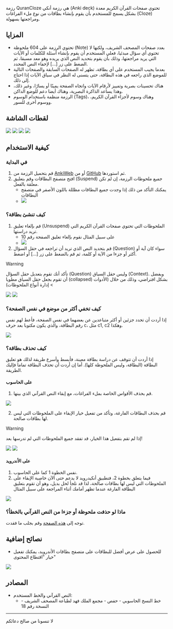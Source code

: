 رزمة QuranCloze هي رزمة أنكي (Anki deck) تحتوي صفحات القرآن الكريم معدة بشكل يسمح للمستخدم بأن يقوم بإنشاء بطاقات من نوع ملء الفراغات (Cloze) ومراجعتها بسهولة.
## المزايا
- تحتوي الرزمة على 604 ملحوظة (Note) بعدد صفحات المصحف الشريف، ولكنها لا تحتوي أي سؤال مبدئيا، فعلى المستخدم أن يقوم بإنشاء أسئلة للكلمات أو الآيات التي يريد مراجعتها، وذلك بأن يقوم بتحديد النص الذي يريده وهو معد مسبقا، ثم الضغط على زر [...] لإخفاء النص المحدد.
- بعدما يجيب المستخدم على أي بطاقة، تظهر له الصفحات السابقة والصفحات التالية للموضع الذي راجعه في هذه البطاقة، حتى يتسنى له النظر في سياق الآيات إذا احتاج إلى ذلك.
- هناك تحسينات بصرية وتمييز لأرقام الآيات واتجاه الصفحة يمينًا أو يسارًا، وغير ذلك، وهذا يساعد الذاكرة البصرية، وهناك أيضا دعم للوضع الداكن.
- الرزمة منظمة باستخدام الوسوم (Tags)، وهناك وسوم لأجزاء القرآن الكريم، ووسوم أخرى للسور.
## لقطات الشاشة
![](screenshots/front_light.png)
![](screenshots/front_dark.png)
![](screenshots/back_dark.png)
![](screenshots/context.gif)
## كيفية الاستخدام
### في البداية
1. قم بتحميل الرزمة من [AnkiWeb](https://ankiweb.net/shared/info/555820561) أو من [GitHub](https://github.com/ah-hamed/QuranCloze/releases) ثم استوردها.
2. افتح متصفح البطاقات وقم بتعليق (Suspend) جميع ملحوظات الرزمة، إن لم تكن معلقة بالفعل.
	- يمكنك التأكد من ذلك إذا وجدت جميع البطاقات مظللة باللون الأصفر في متصفح البطاقات 
	- ![](screenshots/suspend_all.png)
### كيف تنشئ بطاقة؟
1. قم بإلغاء تعليق (Unsuspend) الملحوظات التي تحتوي صفحات القرآن الكريم التي تريد دراستها.
	- على سبيل المثال نقوم بإلغاء تعليق الصفحة رقم 10 
	- ![](screenshots/unsuspend.png)
2. قم بتحديد النص الذي تريد أن تراجعه في حقل السؤال (Question) سواء كان آية أو أكثر أو جزءا من الآية أو كلمة، ثم قم بالضغط على زر [...] أو اضغط. 

> [!WARNING]
> تأكد أنك تقوم بتعديل حقل السؤال (Question) وليس حقل السياق (Context). ويفضل أن تقوم بجعل حقل السياق مطويا (collapsed) بشكل افتراضي، وذلك من خلال (الأدوات > إدارة أنواع الملحوظات)

![](screenshots/create_a_cloze.png)
![](screenshots/created_cloze.png)
### كيف تخفي أكثر من موضع في نفس الصفحة؟
إذا أردت أن تحدد جزئين أو أكثر متباعدين عن بعضهما في نفس الصفحة، فأعط لهم نفس رقم البطاقة، والذي يكون مكتوبا بعد حرف c، مثل c1, c2 وهكذا.

![](screenshots/multiple_in_one.png)
### كيف تحذف بطاقة؟
إذا أردت أن تتوقف عن دراسة بطاقة معينة، فأبسط وأسرع طريقة لذلك هو تعليق البطاقة (البطاقة، وليس الملحوظة كلها). أما إن أردت أن تحذف البطاقة تماما فإليك الطريقة.
#### على الحاسوب
1. قم بحذف الأقواس الخاصة بملء الفراغات، مع إبقاء النص القرآني الذي بينها.

![](screenshots/delete_a_card.png)

2. قم بحذف البطاقات الفارغة، وتأكد من تفعيل خيار الإبقاء على الملحوظات التي ليس لها بطاقات صالحة.

> [!WARNING]
> إذا لم تقم بتفعيل هذا الخيار، قد تفقد جميع الملحوظات التي لم تدرسها بعد!

![](screenshots/find_empty.png)
![](screenshots/delete_empty.png)
#### على الأندرويد
1. نفس الخطوة 1 كما على الحاسوب.
2. فيما يتعلق بخطوة 2، فتطبيق أنكيدرويد لا يدعم حتى الآن خاصية الإبقاء على الملحوظات التي ليس لها بطاقات صالحة، لذا قد نلجأ لحل بديل، وهو أن تقوم بتعليق البطاقة الفارغة عندما تظهر أمامك أثناء المراجعة على سبيل المثال

![](screenshots/suspend_empty.png)
### ماذا لو حذفت ملحوظة أو جزءا من النص القرآني بالخطأ؟
توجه إلى [هذه الصفحة](https://htmlpreview.github.io/?https://github.com/ah-hamed/QuranCloze/blob/main/copy_a_page.html) وقم بجلب ما فقدت.
## نصائح إضافية
- للحصول على عرض أفضل للبطاقات على متصفح بطاقات الأندرويد، يمكنك تفعيل خيار "اقتطاع المحتوى"

![](screenshots/truncate_ankidroid_browser.png)
## المصادر
- النص القرآني والخط المستخدم:
	- خط النسخ الحاسوبي - حفص - مجمع الملك فهد لطباعة المصحف الشريف - النسخة رقم 18

---

لا تنسونا من صالح دعائكم